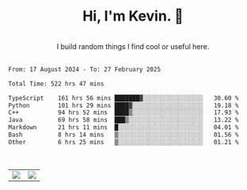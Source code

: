 <!--
**kevin-pek/kevin-pek** is a ✨ _special_ ✨ repository because its `README.md` (this file) appears on your GitHub profile.

Here are some ideas to get you started:

- 🔭 I’m currently working on ...
- 🌱 I’m currently learning ...
- 👯 I’m looking to collaborate on ...
- 🤔 I’m looking for help with ...
- 💬 Ask me about ...
- 📫 How to reach me: ...
- 😄 Pronouns: ...
- ⚡ Fun fact: ...
-->
<div align="center">
  <h1>Hi, I'm Kevin. 👋</h1>
  <br />
  I build random things I find cool or useful here.
</div>
<br />
<!--START_SECTION:waka-->

```txt
From: 17 August 2024 - To: 27 February 2025

Total Time: 522 hrs 47 mins

TypeScript    161 hrs 56 mins ███████▓░░░░░░░░░░░░░░░░░   30.60 %
Python        101 hrs 29 mins ████▓░░░░░░░░░░░░░░░░░░░░   19.18 %
C++           94 hrs 52 mins  ████▒░░░░░░░░░░░░░░░░░░░░   17.93 %
Java          69 hrs 58 mins  ███▒░░░░░░░░░░░░░░░░░░░░░   13.22 %
Markdown      21 hrs 11 mins  █░░░░░░░░░░░░░░░░░░░░░░░░   04.01 %
Bash          8 hrs 14 mins   ▒░░░░░░░░░░░░░░░░░░░░░░░░   01.56 %
Other         6 hrs 25 mins   ▒░░░░░░░░░░░░░░░░░░░░░░░░   01.21 %
```

<!--END_SECTION:waka-->
<br />
<table width="100%">
  <tr>
    <td align="left" width="50%">
      <img src="https://github-readme-stats-kevin-pek.vercel.app/api?username=kevin-pek&include_all_commits=true&count_private=true&theme=rose_pine" />
    </td>
    <td align="right" width="50%">
      <img src="https://github-readme-stats-kevin-pek.vercel.app/api/top-langs?username=kevin-pek&langs_count=10&hide_progress=true&theme=rose_pine" />
    </td>
  </tr>
</table>
